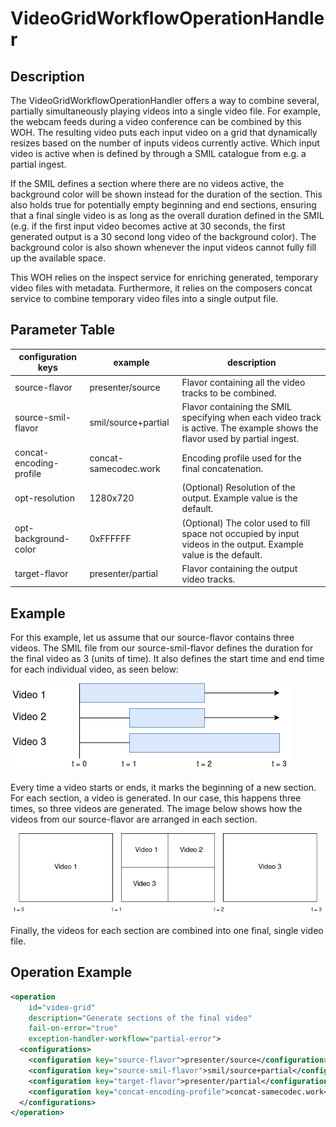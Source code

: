 # VideoGridWorkflowOperationHandler

## Description

The VideoGridWorkflowOperationHandler offers a way to combine several, partially simultaneously
playing videos into a single video file. For example, the webcam feeds during a video conference
can be combined by this WOH. The resulting video puts each input video on a grid that dynamically
resizes based on the number of inputs videos currently active. Which input video is active when
is defined by through a SMIL catalogue from e.g. a partial ingest.

If the SMIL defines a section where there are no videos active, the background color will be shown
instead for the duration of the section. This also holds true for potentially empty beginning and end 
sections, ensuring that a final single video is as long as the overall duration defined in the SMIL 
(e.g. if the first input video becomes active at 30 seconds, the first generated output is a 30 second
long video of the background color). The background color is also shown whenever the input videos cannot
fully fill up the available space.

This WOH relies on the inspect service for enriching generated, temporary video files with metadata.
Furthermore, it relies on the composers concat service to combine temporary video files into
a single output file.

## Parameter Table

|configuration keys | example                     | description                                                         |
|-------------------|-----------------------------|---------------------------------------------------------------------|
|source-flavor      | presenter/source            | Flavor containing all the video tracks to be combined.                              |
|source-smil-flavor | smil/source+partial         | Flavor containing the SMIL specifying when each video track is active. The example shows the flavor used by partial ingest.                               |
|concat-encoding-profile | concat-samecodec.work  | Encoding profile used for the final concatenation.
|opt-resolution     | 1280x720                    | (Optional) Resolution of the output. Example value is the default.
|opt-background-color| 0xFFFFFF                   | (Optional) The color used to fill space not occupied by input videos in the output. Example value is the default.
|target-flavor      | presenter/partial           | Flavor containing the output video tracks.                              |

## Example

For this example, let us assume that our source-flavor contains three videos. The SMIL file from our
source-smil-flavor defines the duration for the final video as 3 (units of time). It also defines the start
time and end time for each individual video, as seen below:

![Figure 1](./video-grid-woh-figure-1.png)

Every time a video starts or ends, it marks the beginning of a new section. For each section, a video is
generated. In our case, this happens three times, so three videos are generated. The image below shows 
how the videos from our source-flavor are arranged in each section.

![Figure 2](./video-grid-woh-figure-2.png)

Finally, the videos for each section are combined into one final, single video file.

## Operation Example
```xml
<operation
    id="video-grid"
    description="Generate sections of the final video"
    fail-on-error="true"
    exception-handler-workflow="partial-error">
  <configurations>
    <configuration key="source-flavor">presenter/source</configuration>
    <configuration key="source-smil-flavor">smil/source+partial</configuration>
    <configuration key="target-flavor">presenter/partial</configuration>
    <configuration key="concat-encoding-profile">concat-samecodec.work</configuration>
  </configurations>
</operation>
```